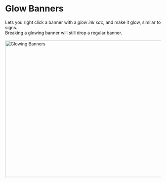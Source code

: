 <h1>Glow Banners</h1>
<p>Lets you right click a banner with a <em>glow ink sac,</em> and make it glow, similar to signs.<br />Breaking a glowing banner will still drop a regular banner.<br /><br /><img src="https://media.discordapp.net/attachments/800276527027716106/869620789442404422/unknown.png?width=1200&amp;height=660" alt="Glowing Banners" width="806" height="443" /></p>